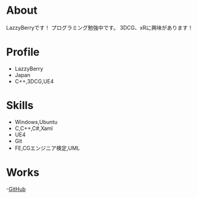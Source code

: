 
# About
LazzyBerryです！
プログラミング勉強中です。
3DCG、xRに興味があります！

# Profile
- LazzyBerry
- Japan
- C++,3DCG,UE4

# Skills
- Windows,Ubuntu
- C,C++,C#,Xaml
- UE4
- Git
- FE,CGエンジニア検定,UML

# Works
 -[GitHub](https://github.com/LazzyBerry)
